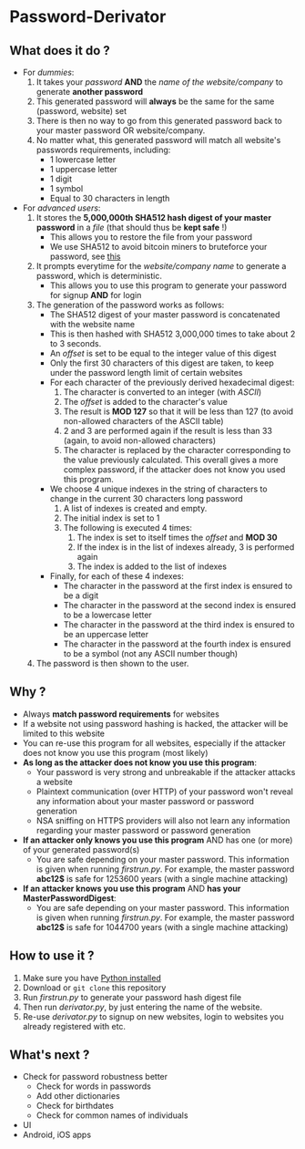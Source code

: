 # Password-Derivator

## What does it do ?
- For *dummies*: 
   1. It takes your *password* **AND** the *name of the website/company* to generate **another password**
   2. This generated password will **always** be the same for the same (password, website) set
   3. There is then no way to go from this generated password back to your master password OR website/company.
   4. No matter what, this generated password will match all website's passwords requirements, including:
      - 1 lowercase letter
	  - 1 uppercase letter
	  - 1 digit
	  - 1 symbol
	  - Equal to 30 characters in length
- For *advanced users*:
   1. It stores the **5,000,000th SHA512 hash digest of your master password** in a *file* (that should thus be **kept safe** !)
      - This allows you to restore the file from your password
	  - We use SHA512 to avoid bitcoin miners to bruteforce your password, see [this](https://www.reddit.com/r/Bitcoin/comments/1ilx9f/could_bitcoin_be_turned_into_the_worlds_largest/#bottom-comments)
   2. It prompts everytime for the *website/company name* to generate a password, which is deterministic.
      - This allows you to use this program to generate your password for signup **AND** for login
   3. The generation of the password works as follows:
      - The SHA512 digest of your master password is concatenated with the website name
	  - This is then hashed with SHA512 3,000,000 times to take about 2 to 3 seconds.
	  - An *offset* is set to be equal to the integer value of this digest
	  - Only the first 30 characters of this digest are taken, to keep under the password length limit of certain websites
	  - For each character of the previously derived hexadecimal digest:
	     1. The character is converted to an integer (with *ASCII*)
		 2. The *offset* is added to the character's value
		 3. The result is **MOD 127** so that it will be less than 127 (to avoid non-allowed characters of the ASCII table)
		 4. 2 and 3 are performed again if the result is less than 33 (again, to avoid non-allowed characters)
		 5. The character is replaced by the character corresponding to the value previously calculated. This overall gives a more complex password, if the attacker does not know you used this program.
      - We choose 4 unique indexes in the string of characters to change in the current 30 characters long password
	     1. A list of indexes is created and empty.
		 2. The initial index is set to 1
		 3. The following is executed 4 times:
		    1. The index is set to itself times the  *offset* and **MOD 30**
		    2. If the index is in the list of indexes already, 3 is performed again
		    3. The index is added to the list of indexes
	  - Finally, for each of these 4 indexes:
	     - The character in the password at the first index is ensured to be a digit
		 - The character in the password at the second index is ensured to be a lowercase letter
		 - The character in the password at the third index is ensured to be an uppercase letter
		 - The character in the password at the fourth index is ensured to be a symbol (not any ASCII number though)
	4. The password is then shown to the user.

## Why ?
- Always **match password requirements** for websites
- If a website not using password hashing is hacked, the attacker will be limited to this website
- You can re-use this program for all websites, especially if the attacker does not know you use this program (most likely)
- **As long as the attacker does not know you use this program**:
  - Your password is very strong and unbreakable if the attacker attacks a website
  - Plaintext communication (over HTTP) of your password won't reveal any information about your master password or password generation
  - NSA sniffing on HTTPS providers will also not learn any information regarding your master password or password generation
- **If an attacker only knows you use this program** AND has one (or more) of your generated password(s)
  - You are safe depending on your master password. This information is given when running *firstrun.py*.
    For example, the master password **abc12$** is safe for 1253600 years (with a single machine attacking)
- **If an attacker knows you use this program** AND **has your MasterPasswordDigest**:
  - You are safe depending on your master password. This information is given when running *firstrun.py*.
    For example, the master password **abc12$** is safe for 1044700 years (with a single machine attacking)


## How to use it ?
1. Make sure you have [Python installed](https://www.python.org/downloads/)
2. Download or `git clone` this repository
3. Run *firstrun.py* to generate your password hash digest file
4. Then run *derivator.py*, by just entering the name of the website.
5. Re-use *derivator.py* to signup on new websites, login to websites you already registered with etc.

## What's next ?
- Check for password robustness better
	- Check for words in passwords
	- Add other dictionaries
	- Check for birthdates
	- Check for common names of individuals
- UI
- Android, iOS apps
